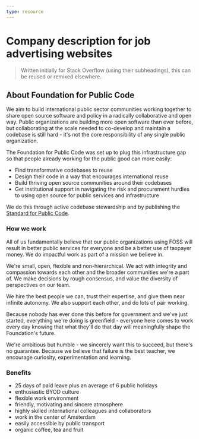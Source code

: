 ```yaml
---
type: resource
---
```


# Company description for job advertising websites

> Written initially for Stack Overflow (using their subheadings), this can be reused or remixed elsewhere.

## About Foundation for Public Code

We aim to build international public sector communities working together to share open source software and policy in a radically collaborative and open way. Public organizations are building more open software than ever before, but collaborating at the scale needed to co-develop and maintain a codebase is still hard - it's not the core responsibility of any single public organization.

The Foundation for Public Code was set up to plug this infrastructure gap so that people already working for the public good can more easily:

* Find transformative codebases to reuse
* Design their code in a way that encourages international reuse
* Build thriving open source communities around their codebases
* Get institutional support in navigating the risk and procurement hurdles to using open source for public services and infrastructure

We do this through active codebase stewardship and by publishing the [Standard for Public Code](https://standard.publiccode.net/).

### How we work

All of us fundamentally believe that our public organizations using FOSS will result in better public services for everyone and be a better use of taxpayer money. We do impactful work as part of a mission we believe in.

We're small, open, flexible and non-hierarchical. We act with integrity and compassion towards each other and the broader communities we're a part of. We make decisions by rough consensus, and value the diversity of perspectives on our team.

We hire the best people we can, trust their expertise, and give them near infinite autonomy. We also support each other, and do lots of pair working.

Because nobody has ever done this before for government and we've just started, everything we're doing is greenfield - everyone here comes to work every day knowing that what they'll do that day will meaningfully shape the Foundation's future.

We're ambitious but humble - we sincerely want this to succeed, but there's no guarantee. Because we believe that failure is the best teacher, we encourage curiosity, experimentation and learning.

### Benefits

* 25 days of paid leave plus an average of 6 public holidays
* enthusiastic BYOD culture
* flexible work environment
* friendly, motivating and sincere atmosphere
* highly skilled international colleagues and collaborators
* work in the center of Amsterdam
* easily accessible by public transport
* organic coffee, tea and fruit
